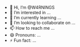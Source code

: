 - 👋 Hi, I’m @W4RNINGS
- 👀 I’m interested in ...
- 🌱 I’m currently learning ...
- 💞️ I’m looking to collaborate on ...
- 📫 How to reach me ...
- 😄 Pronouns: ...
- ⚡ Fun fact: ...

<!---
W4RNINGS/W4RNINGS is a ✨ special ✨ repository because its `README.md` (this file) appears on your GitHub profile.
You can click the Preview link to take a look at your changes.
--->
